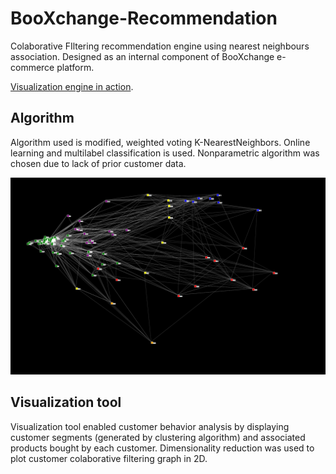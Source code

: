 # BooXchange-Recommendation
Colaborative FIltering recommendation engine using nearest neighbours association. Designed as an internal component of BooXchange e-commerce platform.

[Visualization engine in action](https://youtu.be/lx8WducrZu4).

## Algorithm
Algorithm used is modified, weighted voting K-NearestNeighbors. Online learning and multilabel classification is used. Nonparametric algorithm was chosen due to lack of prior customer data.

![Visualization](/ml.PNG?raw=true "Customer connection visualization using dimensionality reduction (PCA) and unsupervised learning (KMeans clustering).")

## Visualization tool

Visualization tool enabled customer behavior analysis by displaying customer segments (generated by clustering algorithm) and associated products bought by each customer. Dimensionality reduction was used to plot customer colaborative filtering graph in 2D.
